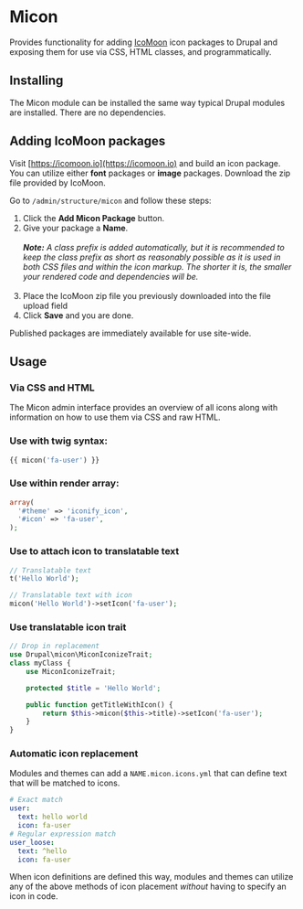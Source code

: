 # Micon

Provides functionality for adding [IcoMoon]((https://icomoon.io)) icon packages to Drupal and exposing them for use via CSS, HTML classes, and programmatically.

## Installing

The Micon module can be installed the same way typical Drupal modules are installed. There are no dependencies.

## Adding IcoMoon packages

Visit [https://icomoon.io](https://icomoon.io) and build an icon package. You can utilize either **font** packages or **image** packages. Download the zip file provided by IcoMoon.

Go to `/admin/structure/micon` and follow these steps:

1. Click the **Add Micon Package** button.
2. Give your package a **Name**. <br/><br/>_**Note:** A class prefix is added automatically, but it is recommended to keep the class prefix as short as reasonably possible as it is used in both CSS files and within the icon markup. The shorter it is, the smaller your rendered code and dependencies will be._<br/><br/>
3. Place the IcoMoon zip file you previously downloaded into the file upload field
4. Click **Save** and you are done.

Published packages are immediately available for use site-wide.

## Usage

### Via CSS and HTML

The Micon admin interface provides an overview of all icons along with information on how to use them via CSS and raw HTML.

### Use with twig syntax:

```php
{{ micon('fa-user') }}
```

### Use within render array:

```php
array(
  '#theme' => 'iconify_icon',
  '#icon' => 'fa-user',
);
```

### Use to attach icon to translatable text

```php
// Translatable text
t('Hello World');

// Translatable text with icon
micon('Hello World')->setIcon('fa-user');
```

### Use translatable icon trait

```php
// Drop in replacement
use Drupal\micon\MiconIconizeTrait;
class myClass {
    use MiconIconizeTrait;

    protected $title = 'Hello World';

    public function getTitleWithIcon() {
        return $this->micon($this->title)->setIcon('fa-user');
    }
}
```

### Automatic icon replacement

Modules and themes can add a `NAME.micon.icons.yml` that can define text that will be matched to icons.

```yml
# Exact match
user:
  text: hello world
  icon: fa-user
# Regular expression match
user_loose:
  text: ^hello
  icon: fa-user
```

When icon definitions are defined this way, modules and themes can utilize any of the above methods of icon placement *without* having to specify an icon in code.
